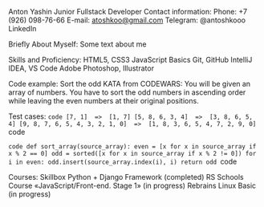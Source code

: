 Anton Yashin
Junior Fullstack Developer
Contact information:
Phone: +7 (926) 098-76-66
E-mail: atoshkoo@gmail.com
Telegram: @antoshkooo
LinkedIn

Briefly About Myself:
Some text about me

Skills and Proficiency:
HTML5, CSS3
JavaScript Basics
Git, GitHub
IntelliJ IDEA, VS Code
Adobe Photoshop, Illustrator

Code example:
Sort the odd KATA from CODEWARS: You will be given an array of numbers. You have to sort the odd numbers in ascending order while leaving the even numbers at their original positions.

Test cases:
`code
[7, 1]  =>  [1, 7]
[5, 8, 6, 3, 4]  =>  [3, 8, 6, 5, 4]
[9, 8, 7, 6, 5, 4, 3, 2, 1, 0]  =>  [1, 8, 3, 6, 5, 4, 7, 2, 9, 0]
`code

`code
def sort_array(source_array):
    even = [x for x in source_array if x % 2 == 0]
    odd = sorted([x for x in source_array if x % 2 != 0])
    for i in even:
        odd.insert(source_array.index(i), i)
    return odd
`code

Courses:
Skillbox Python + Django Framework (completed)
RS Schools Course «JavaScript/Front-end. Stage 1» (in progress)
Rebrains Linux Basic (in progress)
